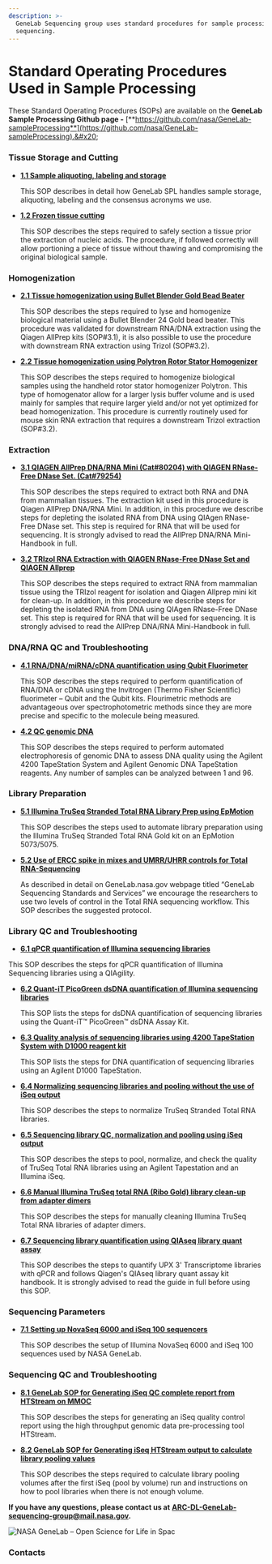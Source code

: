 ```yaml
---
description: >-
  GeneLab Sequencing group uses standard procedures for sample processing and
  sequencing.
---
```


# Standard Operating Procedures Used in Sample Processing

These Standard Operating Procedures (SOPs) are available on the **GeneLab Sample Processing Github page -** [**https://github.com/nasa/GeneLab-sampleProcessing**](https://github.com/nasa/GeneLab-sampleProcessing).&#x20;

### Tissue Storage and Cutting

*   [**1.1 Sample aliquoting, labeling and storage**](https://github.com/nasa/GeneLab-sampleProcessing/blob/master/SOP\_pdfs/GeneLab%20SOP%201.1%20Sample%20aliquotng%2C%20labeling%20and%20storage.pdf)

    This SOP describes in detail how GeneLab SPL handles sample storage, aliquoting, labeling and the consensus acronyms we use.
*   [**1.2 Frozen tissue cutting**](https://github.com/nasa/GeneLab-sampleProcessing/blob/master/SOP\_pdfs/GeneLab%20SOP%201.2%20Frozen%20tissue%20cutting.pdf)

    This SOP describes the steps required to safely section a tissue prior the extraction of nucleic acids. The procedure, if followed correctly will allow portioning a piece of tissue without thawing and compromising the original biological sample.

### Homogenization

*   [**2.1 Tissue homogenization using Bullet Blender Gold Bead Beater**](https://github.com/nasa/GeneLab-sampleProcessing/blob/master/SOP\_pdfs/GeneLab%20SOP%202.1%20Tissue%20homogenization%20using%20Bullet%20Blender%20Gold%20bead%20beater.pdf)

    This SOP describes the steps required to lyse and homogenize biological material using a Bullet Blender 24 Gold bead beater. This procedure was validated for downstream RNA/DNA extraction using the Qiagen AllPrep kits (SOP#3.1), it is also possible to use the procedure with downstream RNA extraction using Trizol (SOP#3.2).
*   [**2.2 Tissue homogenization using Polytron Rotor Stator Homogenizer**](https://github.com/nasa/GeneLab-sampleProcessing/blob/master/SOP\_pdfs/GeneLab%20SOP%202.2%20Tissue%20homogenization%20using%20Polytron%20Rotor%20Stator%20Homogenizer.pdf)

    This SOP describes the steps required to homogenize biological samples using the handheld rotor stator homogenizer Polytron. This type of homogenator allow for a larger lysis buffer volume and is used mainly for samples that require larger yield and/or not yet optimized for bead homogenization. This procedure is currently routinely used for mouse skin RNA extraction that requires a downstream Trizol extraction (SOP#3.2).

### Extraction

*   [**3.1 QIAGEN AllPrep DNA/RNA Mini (Cat#80204) with QIAGEN RNase-Free DNase Set. (Cat#79254)**](https://github.com/nasa/GeneLab-sampleProcessing/blob/master/SOP\_pdfs/GeneLab%20SOP%203.1%20Qiagen%20Allprep%20DNA\_RNA%20Mini%20with%20Qiagen%20RNase%20free%20DNase%20set.pdf)

    This SOP describes the steps required to extract both RNA and DNA from mammalian tissues. The extraction kit used in this procedure is Qiagen AllPrep DNA/RNA Mini. In addition, in this procedure we describe steps for depleting the isolated RNA from DNA using QIAgen RNase-Free DNase set. This step is required for RNA that will be used for sequencing. It is strongly advised to read the AllPrep DNA/RNA Mini-Handbook in full.
*   [**3.2 TRIzol RNA Extraction with QIAGEN RNase-Free DNase Set and QIAGEN Allprep**](https://github.com/nasa/GeneLab-sampleProcessing/blob/master/SOP\_pdfs/GeneLab%20SOP%203.2%20TRIzol%20RNA%20Extraction%20with%20QIAGEN%20RNase-Free%20DNase%20Set%20and%20QIAGEN%20Allprep.pdf)

    This SOP describes the steps required to extract RNA from mammalian tissue using the TRIzol reagent for isolation and Qiagen Allprep mini kit for clean-up. In addition, in this procedure we describe steps for depleting the isolated RNA from DNA using QIAgen RNase-Free DNase set. This step is required for RNA that will be used for sequencing. It is strongly advised to read the AllPrep DNA/RNA Mini-Handbook in full.

### DNA/RNA QC and Troubleshooting

*   [**4.1 RNA/DNA/miRNA/cDNA quantification using Qubit Fluorimeter**](https://github.com/nasa/GeneLab-sampleProcessing/blob/master/SOP\_pdfs/GeneLab%20SOP%204.1%20RNA:DNA:miRNA:cDNA%20quantification%20using%20Qubit%20Fluorimeter.pdf)

    This SOP describes the steps required to perform quantification of RNA/DNA or cDNA using the Invitrogen (Thermo Fisher Scientific) fluorimeter – Qubit and the Qubit kits. Flourimetric methods are advantageous over spectrophotometric methods since they are more precise and specific to the molecule being measured.
*   [**4.2 QC genomic DNA**](https://github.com/nasa/GeneLab-sampleProcessing/blob/master/SOP\_pdfs/GeneLab%20SOP%204.2%20QC%20genomic%20DNA.pdf)

    This SOP describes the steps required to perform automated electrophoresis of genomic DNA to assess DNA quality using the Agilent 4200 TapeStation System and Agilent Genomic DNA TapeStation reagents. Any number of samples can be analyzed between 1 and 96.

### Library Preparation

*   [**5.1 Illumina TruSeq Stranded Total RNA Library Prep using EpMotion**](https://github.com/nasa/GeneLab-sampleProcessing/blob/master/SOP\_pdfs/GeneLab%20SOP%205.1%20TruSeq%20Stranded%20Total%20RNA%20EpMotion.pdf)

    This SOP describes the steps used to automate library preparation using the Illumina TruSeq Stranded Total RNA Gold kit on an EpMotion 5073/5075.
*   [**5.2 Use of ERCC spike in mixes and UMRR/UHRR controls for Total RNA-Sequencing**](https://github.com/nasa/GeneLab-sampleProcessing/blob/master/SOP\_pdfs/GeneLab%20SOP%205.2%20Controls%20and%20Spike-ins.pdf)

    As described in detail on GeneLab.nasa.gov webpage titled “GeneLab Sequencing Standards and Services” we encourage the researchers to use two levels of control in the Total RNA sequencing workflow. This SOP describes the suggested protocol.

### Library QC and Troubleshooting

* [**6.1 qPCR quantification of Illumina sequencing libraries**](https://github.com/nasa/GeneLab-sampleProcessing/blob/master/SOP\_pdfs/GeneLab%20SOP%206.1%20Qiagility%20Library%20Quant.pdf)

&#x20;       This SOP describes the steps for qPCR quantification of Illumina Sequencing libraries using a QIAgility.

*   [**6.2 Quant-iT PicoGreen dsDNA quantification of Illumina sequencing libraries**](https://github.com/nasa/GeneLab-sampleProcessing/blob/master/SOP\_pdfs/GeneLab%20SOP%206.2%20Quant-iT%20PicoGreen%20dsDNA%20quantification%20of%20Illumina%20sequencing%20libraries.pdf)

    This SOP lists the steps for dsDNA quantification of sequencing libraries using the Quant-iT™ PicoGreen™ dsDNA Assay Kit.
*   [**6.3 Quality analysis of sequencing libraries using 4200 TapeStation System with D1000 reagent kit**](https://github.com/nasa/GeneLab-sampleProcessing/blob/master/SOP\_pdfs/GeneLab%20SOP%206.3%20Quality%20analysis%20of%20sequencing%20libraries%20using%204200%20TapeStation%20System%20with%20D1000%20reagent%20kit.pdf)

    This SOP lists the steps for DNA quantification of sequencing libraries using an Agilent D1000 TapeStation.
*   [**6.4 Normalizing sequencing libraries and pooling without the use of iSeq output**](https://github.com/nasa/GeneLab-sampleProcessing/blob/master/SOP\_pdfs/GeneLab%20SOP%206.4%20Normalizing%20sequencing%20libraries%20and%20pooling%20without%20the%20use%20of%20iSeq%20output.pdf)

    This SOP describes the steps to normalize TruSeq Stranded Total RNA libraries.
*   [**6.5 Sequencing library QC, normalization and pooling using iSeq output**](https://github.com/nasa/GeneLab-sampleProcessing/blob/master/SOP\_pdfs/GeneLab%20SOP%206.5%20Sequencing%20library%20QC%2C%20normalization%20and%20pooling%20using%20iSeq%20output.pdf)

    This SOP describes the steps to pool, normalize, and check the quality of TruSeq Total RNA libraries using an Agilent Tapestation and an Illumina iSeq.
*   [**6.6 Manual Illumina TruSeq total RNA (Ribo Gold) library clean-up from adapter dimers**](https://github.com/nasa/GeneLab-sampleProcessing/blob/master/SOP\_pdfs/GeneLab%20SOP%206.6%20Library%20manual%20cleanup.pdf)

    This SOP describes the steps for manually cleaning Illumina TruSeq Total RNA libraries of adapter dimers.
*   [**6.7 Sequencing library quantification using QIAseq library quant assay**](https://github.com/nasa/GeneLab-sampleProcessing/blob/master/SOP\_pdfs/GeneLab%20SOP%206.7%20Sequencing%20library%20quantification%20using%20QIAseq%20Library%20Quant%20Assay.pdf)

    This SOP describes the steps to quantify UPX 3' Transcriptome libraries with qPCR and follows Qiagen's QIAseq library quant assay kit handbook.  It is strongly advised to read the guide in full before using this SOP.

### Sequencing Parameters

*   [**7.1 Setting up NovaSeq 6000 and iSeq 100 sequencers**](https://github.com/nasa/GeneLab-sampleProcessing/blob/master/SOP\_pdfs/GeneLab%20SOP%207.1%20Setting%20up%20NovaSeq%206000%20and%20iSeq%20100%20sequencers.pdf)

    This SOP describes the setup of Illumina NovaSeq 6000 and iSeq 100 sequences used by NASA GeneLab.

### Sequencing QC and Troubleshooting

*   [**8.1 GeneLab SOP for Generating iSeq QC complete report from HTStream on MMOC**](https://github.com/nasa/GeneLab-sampleProcessing/blob/master/SOP\_pdfs/GeneLab%20SOP%208.1%20Generate%20HTStream%20iSeq%20QC%20Report.pdf)

    This SOP describes the steps for generating an iSeq quality control report using the high throughput genomic data pre-processing tool HTStream.
*   [**8.2 GeneLab SOP for Generating iSeq HTStream output to calculate library pooling values**](https://github.com/nasa/GeneLab-sampleProcessing/blob/master/SOP\_pdfs/GeneLab%20SOP%208.2%20Generating%20iSeq%20HTStream%20output%20to%20calculate%20library%20pooling%20values.pdf)

    This SOP describes the steps required to calculate library pooling volumes after the first iSeq (pool by volume) run and instructions on how to pool libraries when there is not enough volume.

**If you have any questions, please contact us at** [**ARC-DL-GeneLab-sequencing-group@mail.nasa.gov**](mailto:ARC-DL-GeneLab-sequencing-group@mail.nasa.gov)**.**

![NASA GeneLab – Open Science for Life in Spac](.gitbook/assets/GeneLab\_patch.png)

### Contacts
